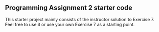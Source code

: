 ## Programming Assignment 2 starter code 

This starter project mainly consists of the instructor solution to Exercise 7. Feel free to use it or use your own Exercise 7 as a starting point.


